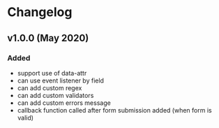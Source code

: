 # Changelog

## v1.0.0 (May 2020)

 ### Added
  - support use of data-attr
  - can use event listener by field
  - can add custom regex
  - can add custom validators
  - can add custom errors message
  - callback function called after form submission added (when form is valid)
